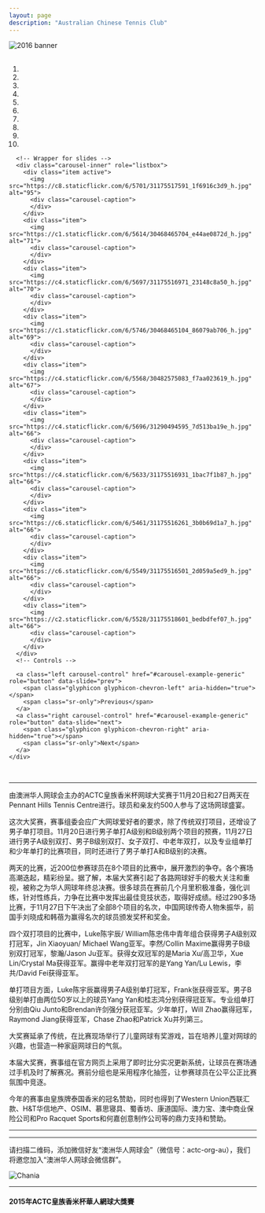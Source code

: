 ```yaml
---
layout: page
description: "Australian Chinese Tennis Club"
---
```


<style>
@media (max-width: 767px) {
    iframe {
        max-width: calc(100vw + 40px) !important;
        margin: -11px -25px;}
    .iframe-wrapper {
        width:100vw;
        overflow: hidden;
        margin: 0 -15px;}
}
</style>

<div class="row text-center">
  <div class="col-xs-12 col-sm-12 col-md-12 col-lg-12">
    <img class="img-responsive" src="https://c2.staticflickr.com/6/5457/30883334701_0acc2d860f_h.jpg" alt="2016 banner" />
  </div>
</div>

<br>
<div class="row text-center">
  <div class="col-xs-12 col-sm-12 col-md-10 col-md-offset-1 col-lg-10 col-lg-offset-1">
    <div id="carousel-example-generic" class="carousel slide" data-ride="carousel">
      <!-- Indicators -->
      <ol class="carousel-indicators">
        <li data-target="#carousel-example-generic" data-slide-to="0" class="active"></li>
        <li data-target="#carousel-example-generic" data-slide-to="1"></li>
        <li data-target="#carousel-example-generic" data-slide-to="2"></li>
        <li data-target="#carousel-example-generic" data-slide-to="3"></li>
        <li data-target="#carousel-example-generic" data-slide-to="4"></li>
        <li data-target="#carousel-example-generic" data-slide-to="5"></li>
        <li data-target="#carousel-example-generic" data-slide-to="6"></li>
        <li data-target="#carousel-example-generic" data-slide-to="7"></li>
        <li data-target="#carousel-example-generic" data-slide-to="8"></li>
        <li data-target="#carousel-example-generic" data-slide-to="9"></li>
      </ol>

      <!-- Wrapper for slides -->
      <div class="carousel-inner" role="listbox">
        <div class="item active">
          <img src="https://c8.staticflickr.com/6/5701/31175517591_1f6916c3d9_h.jpg" alt="95">
          <div class="carousel-caption">
          </div>
        </div>
        <div class="item">
          <img src="https://c1.staticflickr.com/6/5614/30468465704_e44ae0872d_h.jpg" alt="71">
          <div class="carousel-caption">
          </div>
        </div>
        <div class="item">
          <img src="https://c4.staticflickr.com/6/5697/31175516971_23148c8a50_h.jpg" alt="70">
          <div class="carousel-caption">
          </div>
        </div>
        <div class="item">
          <img src="https://c1.staticflickr.com/6/5746/30468465104_86079ab706_h.jpg" alt="69">
          <div class="carousel-caption">
          </div>
        </div>
        <div class="item">
          <img src="https://c4.staticflickr.com/6/5568/30482575083_f7aa023619_h.jpg" alt="67">
          <div class="carousel-caption">
          </div>
        </div>
        <div class="item">
          <img src="https://c4.staticflickr.com/6/5696/31290494595_7d513ba19e_h.jpg" alt="66">
          <div class="carousel-caption">
          </div>
        </div>
        <div class="item">
          <img src="https://c4.staticflickr.com/6/5633/31175516931_1bac7f1b87_h.jpg" alt="66">
          <div class="carousel-caption">
          </div>
        </div>
        <div class="item">
          <img src="https://c6.staticflickr.com/6/5461/31175516261_3b0b69d1a7_h.jpg" alt="66">
          <div class="carousel-caption">
          </div>
        </div>
        <div class="item">
          <img src="https://c6.staticflickr.com/6/5549/31175516501_2d059a5ed9_h.jpg" alt="66">
          <div class="carousel-caption">
          </div>
        </div>
        <div class="item">
          <img src="https://c2.staticflickr.com/6/5528/31175518601_bedbdfef07_h.jpg" alt="66">
          <div class="carousel-caption">
          </div>
        </div>
      </div>
      <!-- Controls -->

      <a class="left carousel-control" href="#carousel-example-generic" role="button" data-slide="prev">
        <span class="glyphicon glyphicon-chevron-left" aria-hidden="true"></span>
        <span class="sr-only">Previous</span>
      </a>
      <a class="right carousel-control" href="#carousel-example-generic" role="button" data-slide="next">
        <span class="glyphicon glyphicon-chevron-right" aria-hidden="true"></span>
        <span class="sr-only">Next</span>
      </a>
    </div>
  </div>
</div>

<!-- <div class="row">
  <div class="col-xs-offset-1 col-xs-10 col-sm-offset-1 col-sm-10  col-md-offset-1 col-md-10  col-lg-offset-1 col-lg-10 col-centered vcenter">
    <div class="col-xs-12 col-sm-12 col-md-12 col-lg-12 col-centered vcenter">
      <h3><a href="{{ site.baseurl }}/2016/1127/"><span class="glyphicon glyphicon-ok-sign" aria-hidden="true"></span> 11月27日比赛进行中 </a></h3>
    </div>
    <div class="col-xs-12 col-sm-12 col-md-12 col-lg-12 col-centered vcenter">
      <h3><a href="{{ site.baseurl }}/2016/draws/"><span class="glyphicon glyphicon-ok-sign" aria-hidden="true"></span> 比赛分组及竞赛规则已公布</a></h3>
    </div>
    <div class="col-xs-12 col-sm-12 col-md-12 col-lg-12 col-centered vcenter">
      <h3><a href="{{ site.baseurl }}/2016/prize/"><span class="glyphicon glyphicon-ok-sign" aria-hidden="true"></span> 奖品及奖金已公布</a></h3>
    </div>
  </div>
</div> -->

<br>
<hr>

<p>由澳洲华人网球会主办的ACTC皇族香米杯网球大奖赛于11月20日和27日两天在Pennant Hills Tennis Centre进行。球员和亲友约500人参与了这场网球盛宴。</p>

<p>这次大奖赛，赛事组委会应广大网球爱好者的要求，除了传统双打项目，还增设了男子单打项目。11月20日进行男子单打A级别和B级别两个项目的预赛，11月27日进行男子A级别双打、男子B级别双打、女子双打、中老年双打，以及专业组单打和少年单打的比赛项目，同时还进行了男子单打A和B级别的决赛。</p>

<p>两天的比赛，近200位参赛球员在8个项目的比赛中，展开激烈的争夺。各个赛场高潮迭起，精彩纷呈。据了解，本届大奖赛引起了各路网球好手的极大关注和重视，被称之为华人网球年终总决赛。很多球员在赛前几个月里积极准备，强化训练，针对性练兵，力争在比赛中发挥出最佳竞技状态，取得好成绩。经过290多场比赛，于11月27日下午决出了全部8个项目的名次，中国网球传奇人物朱振华，前国手刘晓成和韩蓓为赢得名次的球员颁发奖杯和奖金。</p>

<p>四个双打项目的比赛中，Luke陈宇辰/ William陈忠伟中青年组合获得男子A级别双打冠军，Jin Xiaoyuan/ Michael Wang亚军。李然/Collin Maxime赢得男子B级别双打冠军，黎瀚/Jason Ju亚军。获得女双冠军的是Maria Xu/高卫华，Xue Lin/Crystal Ma获得亚军。赢得中老年双打冠军的是Yang Yan/Lu Lewis，李共/David Fei获得亚军。</p>

<p>单打项目方面，Luke陈宇辰赢得男子A级别单打冠军，Frank张获得亚军。男子B级别单打由两位50岁以上的球员Yang Yan和桂志鸿分别获得冠亚军。专业组单打分别由Qiu Junto和Brendan许剑强分获冠亚军。少年单打，Will Zhao赢得冠军，Raymond Jiang获得亚军，Chase Zhao和Patrick Xu并列第三。</p>

<p>大奖赛延承了传统，在比赛现场举行了儿童网球有奖游戏，旨在培养儿童对网球的兴趣，也营造一种家庭网球日的气氛。</p>

<p>本届大奖赛，赛事组在官方网页上采用了即时比分实况更新系统，让球员在赛场通过手机及时了解赛况。赛前分组也是采用程序化抽签，让参赛球员在公平公正比赛氛围中竞逐。</p>

<p>今年的赛事由皇族牌泰国香米的冠名赞助，同时也得到了Western Union西联汇款、H&T华信地产、OSIM、慕思寝具、蜀香坊、康道国际、澳力宝、澳中商业保险公司和Pro Racquet Sports和何嘉创意制作公司等的鼎力支持和赞助。</p>
<hr>

<div id="nanoGallery"></div>


<!-- <div class="row text-center">
  <div class="col-xs-12 col-sm-12 col-md-10 col-md-offset-1 col-lg-10 col-lg-offset-1">
    <img class="img-responsive" src="https://c2.staticflickr.com/6/5824/30230300361_7097122852_h.jpg" alt="2016 poster" />
  </div>
</div> -->

<!-- ## 一、主办单位：澳洲华人网球会

## 二、比赛地点：
> **Pennant Hills Tennis Centre** <br>
> **Pennant Hills Park, Britannia Street, Pennant Hills NSW 2120**

## 三、比赛项目：

大奖赛设有八个项目，如果某项目报名人数不足6人（组），将取消该项目。赛事组委会将根据实际情况调整奖品奖金额度和受众面。

### 单打（限参赛人数）：
* 男子A级别单打（24人）
* 男子B级别单打 （32人）
* 专业组单打（男女均可）（8人）
* 少年单打（7-12岁男女均可）（12人）

### 双打（限参赛对数）：
* 男子A级别双打（16对）
* 男子B级别双打（24对）
* 女子双打（8对）
* 中老年组男子双打（50～70岁）（12对）

## 四、比赛日期<sup>* </sup>：

### 2016年11月20日星期日：
* 男子A级别单打
* 男子B级别单打

### 2016年11月27日星期日：
* 男子A级别双打
* 男子B级别双打
* 女子双打
* 中老年组男子双打
* 专业组单打
* 少年单打
* 男子A级别单打和男子B级别单打两项冠亚军决赛

<small>* 注：如遇下大雨比赛将延后，日程安排如下（请留意届时通知）：<br>
1）如果11月20日下大雨，延后到12月4日，原定27日赛程不变。<br>
2）如果20日正常，27日下大雨，27日的比赛延后到12月4日。<br>
3）如果两天都下雨，11月20日比赛延后到12月4日，11月27日比赛延后到12月11日。</small>

<hr>
## [赛者须知 及 各项目参赛要求](http://actc.org.au/2016/terms/)
请您仔细阅读[赛者须知及各项目参赛要求](http://actc.org.au/2016/terms/)。如有疑问，请在微信群中提问，或者给我们发邮件。

<hr>
## [寻找双打比赛搭档](http://actc.org.au/2016/find_partner/)
如果您没有双打比赛搭档，您可以在[寻找双打比赛搭档页面](http://actc.org.au/2016/find_partner/)注册您的个人信息。

<hr>
## 赛事组委会成员
<div class="row">
  <div class="col-xs-12 col-sm-12 col-md-3 col-lg-3">
    <strong>总指导和技术顾问：</strong>
  </div>
  <div class="col-xs-12 col-sm-12 col-md-offset-1 col-md-8 col-lg-offset-1 col-lg-8">
    <ul class="list-unstyled">
      <li>刘晓成 Leo （球会名誉主席）</li>
      <li>韩蓓 （球会名誉顾问）</li>
    </ul>
  </div>
</div>
<div class="row">
  <div class="col-xs-12 col-sm-12 col-md-4 col-lg-4">
    <strong>赛事总监：</strong>
  </div>
  <div class="col-xs-12 col-sm-12 col-md-8 col-lg-8">
    王跃 Warren
  </div>
</div>
<div class="row">
  <div class="col-xs-12 col-sm-12 col-md- col-lg-4">
    <strong>总裁判长：</strong>
  </div>
  <div class="col-xs-12 col-sm-12 col-md-8 col-lg-8">
    赵欣 Sheen
  </div>
</div>
<div class="row">
  <div class="col-xs-12 col-sm-12 col-md-4 col-lg-4">
    <strong>裁判长：</strong>
  </div>
  <div class="col-xs-12 col-sm-12 col-md-8 col-lg-8">
    虞丹丹
  </div>
</div>
<div>
  <div class="col-xs-12 col-sm-12 col-md-4 col-lg-4">
    <strong>裁判：</strong>
  </div>
  <div class="col-xs-12 col-sm-12 col-md-8 col-lg-8">
    Sam Chan，Grace Chen .....    <a href="{{ site.baseurl }}/volunteer/" target="_blank">继续招募裁判义工</a>
  </div>
</div>
<div class="row">
  <div class="col-xs-12 col-sm-12 col-md-4 col-lg-4">
    <strong>协调员：</strong>
  </div>
  <div class="col-xs-12 col-sm-12 col-md-8 col-lg-8">
    Jim Liang，Lauren Shen，.....<a href="{{ site.baseurl }}/volunteer/" target="_blank">继续招募比赛协调员义工</a>
  </div>
</div>
<div class="row">
  <div class="col-xs-12 col-sm-12 col-md-4 col-lg-4">
    <strong>志愿者：</strong>
  </div>
  <div class="col-xs-12 col-sm-12 col-md-8 col-lg-8">
    April Pan，Shelley Zhang <a href="{{ site.baseurl }}/volunteer/" target="_blank">继续招募。负责儿童游戏，或接待员，或食品准备</a>
  </div>
</div>
<p>赛事组委会所有成员将竭尽所能，为华人网球爱好者奉献一场高大上的赛事。11月下旬，不见不散！</p> -->

<hr>
<p>请扫描二维码，添加微信好友“澳洲华人网球会”（微信号：actc-org-au），我们将邀您加入“澳洲华人网球会微信群”。</p>
<div class="row">
  <div class="col-xs-offset-1 col-xs-10 col-sm-offset-2 col-sm-8 col-md-offset-2 col-md-8 col-lg-offset-2 col-lg-8">
    <img class="img-responsive" src="https://c5.staticflickr.com/9/8179/28251007604_30faf539bc_z.jpg" alt="Chania" />
  </div>
</div>
<hr>
<h4 class="text-center"> <strong>2015年ACTC皇族香米杯華人網球大獎賽</strong> </h4>
<br>
